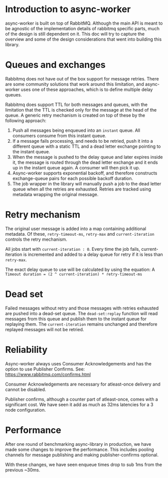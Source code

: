 # Introduction to async-worker

async-worker is built on top of RabbitMQ. Although the main API is meant to be agnostic of the implementation details of rabbitmq specific parts, much of the design is still dependent on it. This doc will try to capture the overview and some of the design considerations that went into building this library.

# Queues and exchanges

Rabbitmq does not have out of the box support for message retries. There are some community solutions that work around this limitation, and async-worker uses one of these approaches, which is to define multiple delay queues.

Rabbitmq does support TTL for both messages and queues, with the limitation that the TTL is checked only for the message at the head of the queue. A generic retry mechanism is created on top of these by the following approach:

1. Push all messages being enqueued into an `instant` queue. All consumers consume from this instant queue.
2. If a message fails processing, and needs to be retried, push it into a different queue with a static TTL and a dead letter exchange pointing to the instant queue.
3. When the message is pushed to the delay queue and later expires inside it, the message is routed through the dead letter exchange and it ends up in the instant queue again. A consumer will then pick it up.
4. Async-worker supports exponential backoff, and therefore constructs exchange-queue pairs for each possible backoff duration.
5. The job wrapper in the library will manually push a job to the dead letter queue when all the retries are exhausted. Retries are tracked using metadata wrapping the original message.

# Retry mechanism
The original user message is added into a map containing additional metadata. Of these, `retry-timeout-ms`, `retry-max` and `current-iteration` controls the retry mechanism.

All jobs start with `current-iteration : 0`. Every time the job fails, current-iteration is incremented and added to a delay queue for retry if it is less than `retry-max`.

The exact delay queue to use will be calculated by using the equation:
A
`Timeout duration = (2 ^ current-iteration) * retry-timeout-ms`

# Dead set
Failed messages without retry and those messages with retries exhausted are pushed into a dead-set queue. The `dead-set:replay` function will read messages from this queue and publish them to the instant queue for replaying them. The `current-iteration` remains unchanged and therefore replayed messages will not be retried.

# Reliability

Async-worker always uses Consumer Acknowledgements and has the option to use Publisher Confirms. See: https://www.rabbitmq.com/confirms.html

Consumer Acknowledgements are necessary for atleast-once delivery and cannot be disabled.

Publisher confirms, although a counter part of atleast-once, comes with a significant cost. We have seen it add as much as 32ms latencies for a 3 node configuration.


# Performance

After one round of benchmarking async-library in production, we have made some changes to improve the performance. This includes pooling channels for message publishing and making publisher-confirms optional.

With these changes, we have seen enqueue times drop to sub 1ms from the previous ~30ms.